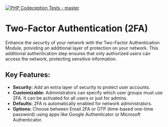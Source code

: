 [![PHP Codeception Tests - master](https://github.com/humhub/twofa/actions/workflows/php-test-master.yml/badge.svg)](https://github.com/humhub/twofa/actions/workflows/php-test-master.yml)

# Two-Factor Authentication (2FA)

Enhance the security of your network with the Two-Factor Authentication Module, providing an additional layer of protection on your network. This additional authentication step ensures that only authorized users can access the network, protecting sensitive information.

## Key Features:

- **Security:** Add an extra layer of security to protect user accounts.
- **Customizable:** Administrators can specify which user groups must use 2FA. It can be activated for all users or just for admins.
- **Defaults:** 2FA is automatically enabled for network administrators.
- **Options:** Choose between Email 2FA or OTP (time-based one-time password) using apps like Google Authenticator or Microsoft Authenticator.